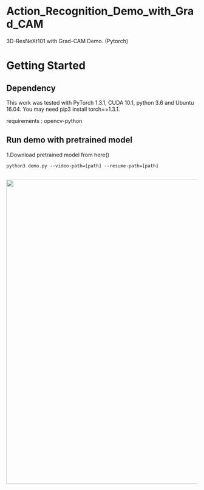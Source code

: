 # Action_Recognition_Demo_with_Grad_CAM

3D-ResNeXt101 with Grad-CAM Demo. (Pytorch)

# Getting Started

## Dependency
This work was tested with PyTorch 1.3.1, CUDA 10.1, python 3.6 and Ubuntu 16.04.
You may need pip3 install torch==1.3.1.

requirements : opencv-python

## Run demo with pretrained model

1.Download pretrained model from here()

```
python3 demo.py --video-path=[path] --resume-path=[path]
```

## 

<div align="center">
  <img src="video_list/grad_cam.gif" width="800px"/>
</div>
